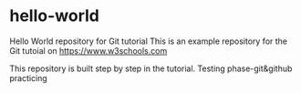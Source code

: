 # hello-world
Hello World repository for Git tutorial
This is an example repository for the Git tutoial on https://www.w3schools.com

This repository is built step by step in the tutorial.
Testing phase-git&github practicing 

